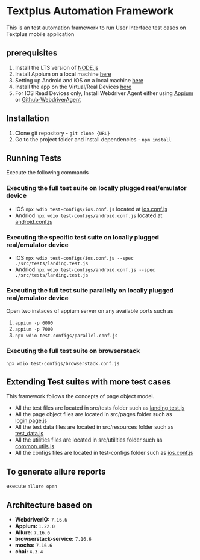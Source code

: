 # Textplus Automation Framework
This is an test automation framework to run User Interface test cases on Textplus mobile application

## prerequisites

1. Install the LTS version of [NODE.js](https://nodejs.org/en/)
2. Install Appium on a local machine [here](./docs/APPIUM.md)
3. Setting up Android and iOS on a local machine [here](./docs/ANDROID_IOS_SETUP.md)
4. Install the app on the Virtual/Real Devices [here](./app)
5. For IOS Read Devices only, Install Webdriver Agent either using [Appium](https://appium.io/docs/en/drivers/ios-xcuitest-real-devices/#appium-xcuitest-driver-real-device-setup) or [Github-WebdriverAgent](https://github.com/facebookarchive/WebDriverAgent)

## Installation

1. Clone git repository - `git clone {URL}`
2. Go to the project folder and install dependencies - `npm install`

## Running Tests

Execute the following commands

### Executing the full test suite on locally plugged real/emulator device

- IOS     `npx wdio test-configs/ios.conf.js` located at [ios.conf.js](./test-configs/ios.conf.js)
- Andriod `npx wdio test-configs/android.conf.js` located at [android.conf.js](./test-configs/android.conf.js) 

### Executing the specific test suite on locally plugged real/emulator device

- IOS     `npx wdio test-configs/ios.conf.js --spec ./src/tests/landing.test.js`
- Andriod `npx wdio test-configs/android.conf.js --spec ./src/tests/landing.test.js`

### Executing the full test suite parallelly on locally plugged real/emulator device

Open two instaces of appium server on any available ports such as 
1. `appium -p 6000`
2. `appium -p 7000`
3. `npx wdio test-configs/parallel.conf.js`

### Executing the full test suite on browserstack

`npx wdio test-configs/browserstack.conf.js`

## Extending Test suites with more test cases

This framework follows the concepts of page object model. 
- All the test files are located in src/tests folder such as [landing.test.js](./src/tests/landing.test.js)
- All the page object files are located in src/pages folder such as [login.page.js](./src/pageobjects/login.page.js)
- All the test data files are located in src/resources folder such as [test_data.js](./src/resources/test_data.js)
- All the utilities files are located in src/utilities folder such as [common.utils.js](./src/utilities/common.utils.js)
- All the configs files are located in test-configs folder such as [ios.conf.js](./test-configs/ios.conf.js)

## To generate allure reports

execute `allure open`

## Architecture based on
- **WebdriverIO:** `7.16.6`
- **Appium:** `1.22.0`
- **Allure:** `7.16.6`
- **browserstack-service:** `7.16.6`
- **mocha:** `7.16.6`
- **chai:** `4.3.4`
